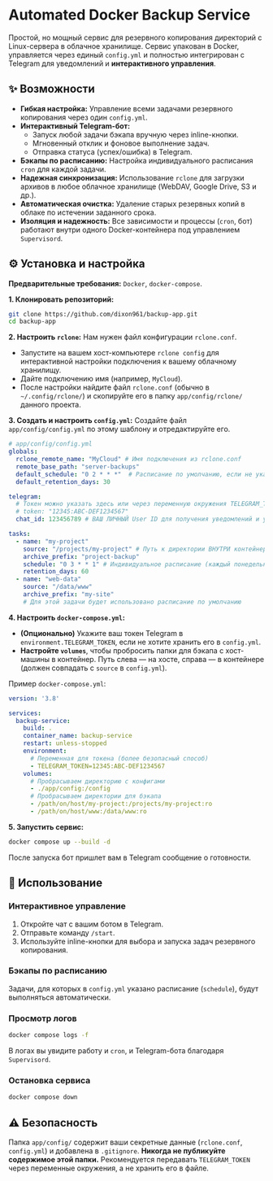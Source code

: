 # Automated Docker Backup Service

Простой, но мощный сервис для резервного копирования директорий с Linux-сервера в облачное хранилище. Сервис упакован в Docker, управляется через единый `config.yml` и полностью интегрирован с Telegram для уведомлений и **интерактивного управления**.

## ✨ Возможности

-   **Гибкая настройка:** Управление всеми задачами резервного копирования через один `config.yml`.
-   **Интерактивный Telegram-бот:**
    -   Запуск любой задачи бэкапа вручную через inline-кнопки.
    -   Мгновенный отклик и фоновое выполнение задач.
    -   Отправка статуса (успех/ошибка) в Telegram.
-   **Бэкапы по расписанию:** Настройка индивидуального расписания `cron` для каждой задачи.
-   **Надежная синхронизация:** Использование `rclone` для загрузки архивов в любое облачное хранилище (WebDAV, Google Drive, S3 и др.).
-   **Автоматическая очистка:** Удаление старых резервных копий в облаке по истечении заданного срока.
-   **Изоляция и надежность:** Все зависимости и процессы (`cron`, бот) работают внутри одного Docker-контейнера под управлением `Supervisord`.

## ⚙️ Установка и настройка

**Предварительные требования:** `Docker`, `docker-compose`.

**1. Клонировать репозиторий:**
```bash
git clone https://github.com/dixon961/backup-app.git
cd backup-app
```

**2. Настроить `rclone`:**
Нам нужен файл конфигурации `rclone.conf`.
- Запустите на вашем хост-компьютере `rclone config` для интерактивной настройки подключения к вашему облачному хранилищу.
- Дайте подключению имя (например, `MyCloud`).
- После настройки найдите файл `rclone.conf` (обычно в `~/.config/rclone/`) и скопируйте его в папку `app/config/rclone/` данного проекта.

**3. Создать и настроить `config.yml`:**
Создайте файл `app/config/config.yml` по этому шаблону и отредактируйте его.
```yaml
# app/config/config.yml
globals:
  rclone_remote_name: "MyCloud" # Имя подключения из rclone.conf
  remote_base_path: "server-backups"
  default_schedule: "0 2 * * *"  # Расписание по умолчанию, если не указано в задаче
  default_retention_days: 30

telegram:
  # Токен можно указать здесь или через переменную окружения TELEGRAM_TOKEN
  # token: "12345:ABC-DEF1234567" 
  chat_id: 123456789 # ВАШ ЛИЧНЫЙ User ID для получения уведомлений и управления ботом

tasks:
  - name: "my-project"
    source: "/projects/my-project" # Путь к директории ВНУТРИ контейнера
    archive_prefix: "project-backup"
    schedule: "0 3 * * 1" # Индивидуальное расписание (каждый понедельник в 3:00)
    retention_days: 60
  - name: "web-data"
    source: "/data/www"
    archive_prefix: "my-site"
    # Для этой задачи будет использовано расписание по умолчанию
```

**4. Настроить `docker-compose.yml`:**
- **(Опционально)** Укажите ваш токен Telegram в `environment.TELEGRAM_TOKEN`, если не хотите хранить его в `config.yml`.
- **Настройте `volumes`**, чтобы пробросить папки для бэкапа с хост-машины в контейнер. Путь слева — на хосте, справа — в контейнере (должен совпадать с `source` в `config.yml`).

Пример `docker-compose.yml`:
```yaml
version: '3.8'

services:
  backup-service:
    build: .
    container_name: backup-service
    restart: unless-stopped
    environment:
      # Переменная для токена (более безопасный способ)
      - TELEGRAM_TOKEN=12345:ABC-DEF1234567
    volumes:
      # Пробрасываем директорию с конфигами
      - ./app/config:/config
      # Пробрасываем директории для бэкапа
      - /path/on/host/my-project:/projects/my-project:ro
      - /path/on/host/www:/data/www:ro
```

**5. Запустить сервис:**
```bash
docker compose up --build -d
```
После запуска бот пришлет вам в Telegram сообщение о готовности.

## 🚀 Использование

### Интерактивное управление
1.  Откройте чат с вашим ботом в Telegram.
2.  Отправьте команду `/start`.
3.  Используйте inline-кнопки для выбора и запуска задач резервного копирования.

### Бэкапы по расписанию
Задачи, для которых в `config.yml` указано расписание (`schedule`), будут выполняться автоматически.

### Просмотр логов
```bash
docker compose logs -f
```
В логах вы увидите работу и `cron`, и Telegram-бота благодаря `Supervisord`.

### Остановка сервиса
```bash
docker compose down
```

## ⚠️ Безопасность

Папка `app/config/` содержит ваши секретные данные (`rclone.conf`, `config.yml`) и добавлена в `.gitignore`. **Никогда не публикуйте содержимое этой папки.** Рекомендуется передавать `TELEGRAM_TOKEN` через переменные окружения, а не хранить его в файле.
